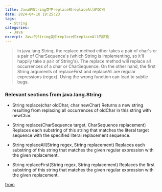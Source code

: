 ```yaml
---
title: Java的String类中replace和replaceAll的区别
date: 2024-04-18 19:25:23
tags:
  - String
categories:
  - Java
excerpt: Java的String类中replace和replaceAll的区别
---
```

> In java.lang.String, the replace method either takes a pair of char's or a pair of CharSequence's (which String is implementing, so it'll happily take a pair of String's). The replace method will replace all occurrences of a char or CharSequence.
On the other hand, the first String arguments of replaceFirst and replaceAll are regular expressions (regex).
Using the wrong function can lead to subtle bugs.

### Relevant sections from java.lang.String:

- String replace(char oldChar, char newChar)
Returns a new string resulting from replacing all occurrences of oldChar in this string with newChar.

- String replace(CharSequence target, CharSequence replacement)
Replaces each substring of this string that matches the literal target sequence with the specified literal replacement sequence.

- String replaceAll(String regex, String replacement)
Replaces each substring of this string that matches the given regular expression with the given replacement.

- String replaceFirst(String regex, String replacement)
Replaces the first substring of this string that matches the given regular expression with the given replacement.

[from](https://stackoverflow.com/questions/10827872/difference-between-string-replace-and-replaceall "来自")
